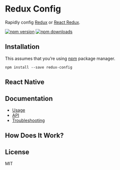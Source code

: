 Redux Config
=========================

Rapidly config [Redux](https://github.com/reactjs/redux) or [React Redux](https://github.com/reactjs/react-redux).

[![npm version](https://img.shields.io/npm/v/redux-config.svg?style=flat-square)](https://www.npmjs.com/package/redux-config)
[![npm downloads](https://img.shields.io/npm/dm/redux-config.svg?style=flat-square)](https://www.npmjs.com/package/redux-config)


## Installation

This assumes that you’re using [npm](http://npmjs.com/) package manager.

```
npm install --save redux-config
```

## React Native

## Documentation

- [Usage]()
- [API]()
- [Troubleshooting]()

## How Does It Work?


## License

MIT